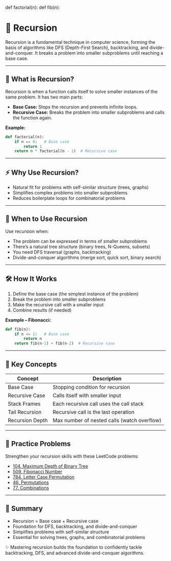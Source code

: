 def factorial(n):
def fib(n):

# 🌲 Recursion

Recursion is a fundamental technique in computer science, forming the basis of algorithms like DFS (Depth-First Search), backtracking, and divide-and-conquer. It breaks a problem into smaller subproblems until reaching a base case.

---

## 📌 What is Recursion?

Recursion is when a function calls itself to solve smaller instances of the same problem. It has two main parts:

- **Base Case:** Stops the recursion and prevents infinite loops.
- **Recursive Case:** Breaks the problem into smaller subproblems and calls the function again.

**Example:**

```python
def factorial(n):
    if n == 0:   # Base case
        return 1
    return n * factorial(n - 1)  # Recursive case
```

---

## ⚡ Why Use Recursion?

- Natural fit for problems with self-similar structure (trees, graphs)
- Simplifies complex problems into smaller subproblems
- Reduces boilerplate loops for combinatorial problems

---

## 🎯 When to Use Recursion

Use recursion when:

- The problem can be expressed in terms of smaller subproblems
- There’s a natural tree structure (binary trees, N-Queens, subsets)
- You need DFS traversal (graphs, backtracking)
- Divide-and-conquer algorithms (merge sort, quick sort, binary search)

---

## 🛠️ How It Works

1. Define the base case (the simplest instance of the problem)
2. Break the problem into smaller subproblems
3. Make the recursive call with a smaller input
4. Combine results (if needed)

**Example – Fibonacci:**

```python
def fib(n):
    if n <= 1:   # Base case
        return n
    return fib(n-1) + fib(n-2)  # Recursive case
```

---

## 🧠 Key Concepts

| Concept         | Description                                 |
|-----------------|---------------------------------------------|
| Base Case       | Stopping condition for recursion            |
| Recursive Case  | Calls itself with smaller input             |
| Stack Frames    | Each recursive call uses the call stack     |
| Tail Recursion  | Recursive call is the last operation        |
| Recursion Depth | Max number of nested calls (watch overflow) |

---

## 🧩 Practice Problems

Strengthen your recursion skills with these LeetCode problems:

- [104. Maximum Depth of Binary Tree](https://leetcode.com/problems/maximum-depth-of-binary-tree/)
- [509. Fibonacci Number](https://leetcode.com/problems/fibonacci-number/)
- [784. Letter Case Permutation](https://leetcode.com/problems/letter-case-permutation/)
- [46. Permutations](https://leetcode.com/problems/permutations/)
- [77. Combinations](https://leetcode.com/problems/combinations/)

---

## 📘 Summary

- Recursion = Base case + Recursive case
- Foundation for DFS, backtracking, and divide-and-conquer
- Simplifies problems with self-similar structure
- Essential for solving trees, graphs, and combinatorial problems

✨ Mastering recursion builds the foundation to confidently tackle backtracking, DFS, and advanced divide-and-conquer algorithms.
